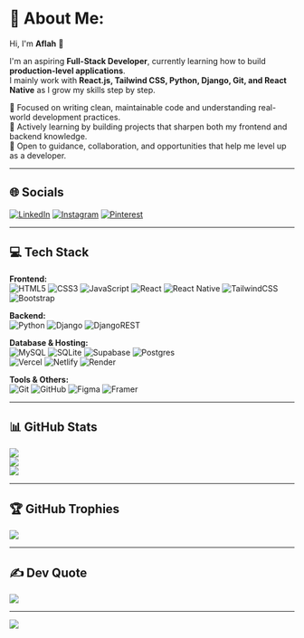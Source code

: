 # 💫 About Me:
Hi, I'm **Aflah** 👋  

I'm an aspiring **Full-Stack Developer**, currently learning how to build **production-level applications**.  
I mainly work with **React.js, Tailwind CSS, Python, Django, Git, and React Native** as I grow my skills step by step.  

🌱 Focused on writing clean, maintainable code and understanding real-world development practices.  
🚀 Actively learning by building projects that sharpen both my frontend and backend knowledge.  
🤝 Open to guidance, collaboration, and opportunities that help me level up as a developer.  

---

## 🌐 Socials
[![LinkedIn](https://img.shields.io/badge/LinkedIn-%230077B5.svg?logo=linkedin&logoColor=white)](https://linkedin.com/in/muhammed-aflahpp) 
[![Instagram](https://img.shields.io/badge/Instagram-%23E4405F.svg?logo=Instagram&logoColor=white)](https://instagram.com/afl_4h) 
[![Pinterest](https://img.shields.io/badge/Pinterest-%23E60023.svg?logo=Pinterest&logoColor=white)](https://pinterest.com/nexus_nw)  

---

## 💻 Tech Stack
**Frontend:**  
![HTML5](https://img.shields.io/badge/html5-%23E34F26.svg?style=flat&logo=html5&logoColor=white) 
![CSS3](https://img.shields.io/badge/css3-%231572B6.svg?style=flat&logo=css3&logoColor=white) 
![JavaScript](https://img.shields.io/badge/javascript-%23323330.svg?style=flat&logo=javascript&logoColor=%23F7DF1E) 
![React](https://img.shields.io/badge/react-%2320232a.svg?style=flat&logo=react&logoColor=%2361DAFB) 
![React Native](https://img.shields.io/badge/react_native-%2320232a.svg?style=flat&logo=react&logoColor=%2361DAFB) 
![TailwindCSS](https://img.shields.io/badge/tailwindcss-%2338B2AC.svg?style=flat&logo=tailwind-css&logoColor=white)  
![Bootstrap](https://img.shields.io/badge/bootstrap-%238511FA.svg?style=flat&logo=bootstrap&logoColor=white)  

**Backend:**  
![Python](https://img.shields.io/badge/python-3670A0?style=flat&logo=python&logoColor=ffdd54) 
![Django](https://img.shields.io/badge/django-%23092E20.svg?style=flat&logo=django&logoColor=white) 
![DjangoREST](https://img.shields.io/badge/Django%20REST-%23ff1709.svg?style=flat&logo=django&logoColor=white)  

**Database & Hosting:**  
![MySQL](https://img.shields.io/badge/mysql-4479A1.svg?style=flat&logo=mysql&logoColor=white) 
![SQLite](https://img.shields.io/badge/sqlite-%2307405e.svg?style=flat&logo=sqlite&logoColor=white) 
![Supabase](https://img.shields.io/badge/Supabase-3ECF8E?style=flat&logo=supabase&logoColor=white) 
![Postgres](https://img.shields.io/badge/postgres-%23316192.svg?style=flat&logo=postgresql&logoColor=white)  
![Vercel](https://img.shields.io/badge/vercel-%23000000.svg?style=flat&logo=vercel&logoColor=white) 
![Netlify](https://img.shields.io/badge/netlify-%23000000.svg?style=flat&logo=netlify&logoColor=#00C7B7) 
![Render](https://img.shields.io/badge/Render-%46E3B7.svg?style=flat&logo=render&logoColor=white)  

**Tools & Others:**  
![Git](https://img.shields.io/badge/git-%23F05033.svg?style=flat&logo=git&logoColor=white) 
![GitHub](https://img.shields.io/badge/github-%23121011.svg?style=flat&logo=github&logoColor=white) 
![Figma](https://img.shields.io/badge/figma-%23F24E1E.svg?style=flat&logo=figma&logoColor=white) 
![Framer](https://img.shields.io/badge/Framer-black?style=flat&logo=framer&logoColor=blue)  

---

## 📊 GitHub Stats
![](https://github-readme-stats.vercel.app/api?username=aflah-pp&theme=tokyonight&hide_border=true&include_all_commits=false&count_private=false)  
![](https://github-readme-streak-stats.herokuapp.com/?user=aflah-pp&theme=tokyonight&hide_border=true)  
![](https://github-readme-stats.vercel.app/api/top-langs/?username=aflah-pp&theme=tokyonight&hide_border=true&layout=compact)  

---

## 🏆 GitHub Trophies
![](https://github-profile-trophy.vercel.app/?username=aflah-pp&theme=tokyonight&no-frame=true&margin-w=4)  

---

## ✍️ Dev Quote
![](https://quotes-github-readme.vercel.app/api?type=horizontal&theme=tokyonight)  

---

[![](https://visitcount.itsvg.in/api?id=aflah-pp&icon=0&color=6)](https://visitcount.itsvg.in)  
